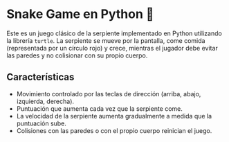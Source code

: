 # Snake Game en Python 🐍

Este es un juego clásico de la serpiente implementado en Python utilizando la librería `turtle`. La serpiente se mueve por la pantalla, come comida (representada por un círculo rojo) y crece, mientras el jugador debe evitar las paredes y no colisionar con su propio cuerpo.

## Características

- Movimiento controlado por las teclas de dirección (arriba, abajo, izquierda, derecha).
- Puntuación que aumenta cada vez que la serpiente come.
- La velocidad de la serpiente aumenta gradualmente a medida que la puntuación sube.
- Colisiones con las paredes o con el propio cuerpo reinician el juego.

